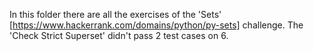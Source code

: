 In this folder there are all the exercises of the 'Sets' [https://www.hackerrank.com/domains/python/py-sets] challenge.
The 'Check Strict Superset' didn't pass 2 test cases on 6.